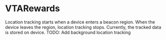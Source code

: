 # VTARewards
Location tracking starts when a device enters a beacon region.
When the device leaves the region, location tracking stops.
Currently, the tracked data is stored on device.
TODO: Add background location tracking
